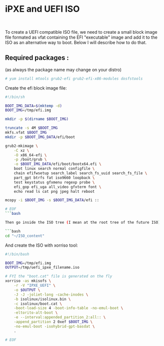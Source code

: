 # iPXE and UEFI ISO

<br>

To create a UEFI compatible ISO file, 
we need to create a small block image file formated as vfat containing the EFI "executable" image and 
add it to the ISO as an alternative way to boot.
Below I will describe how to do that.

## Required packages :
(as always the package name may change on your distro)

```bash
# yum install mtools grub2-efi grub2-efi-x86-modules dosfstools
```

Create the efi block image file:
```bash
#!/bin/sh

BOOT_IMG_DATA=$(mktemp -d)
BOOT_IMG=/tmp/efi.img

mkdir -p $(dirname $BOOT_IMG)

truncate -s 4M $BOOT_IMG
mkfs.vfat $BOOT_IMG
mkdir -p $BOOT_IMG_DATA/efi/boot

grub2-mkimage \
    -C xz \
    -O x86_64-efi \
    -p /boot/grub \
    -o $BOOT_IMG_DATA/efi/boot/bootx64.efi \
    boot linux search normal configfile \
    chain efifwsetup search_label search_fs_uuid search_fs_file \
    part_gpt btrfs fat iso9660 loopback \
    test keystatus gfxmenu regexp probe \
    efi_gop efi_uga all_video gfxterm font \
    echo read ls cat png jpeg halt reboot

mcopy -i $BOOT_IMG -s $BOOT_IMG_DATA/efi ::

# EOF
```bash

Then go inside the ISO tree (I mean at the root tree of the future ISO)

```bash
cd "~/ISO_content"
```

And create the ISO with xorriso tool:

```bash
#!/bin/bash

BOOT_IMG=/tmp/efi.img
OUTPUT=/tmp/uefi_ipxe_filename.iso

# FYI the "boot.cat" file is generated on the fly
xorriso -as mkisofs \
    -r -V "IPXE_UEFI" \
    -o $OUTPUT \
    -J -J -joliet-long -cache-inodes \
    -b isolinux/isolinux.bin \
    -c isolinux/boot.cat \
    -boot-load-size 4 -boot-info-table -no-emul-boot \
    -eltorito-alt-boot \
    -e --interval:appended_partition_2:all:: \
    -append_partition 2 0xef $BOOT_IMG \
    -no-emul-boot -isohybrid-gpt-basdat \
    .

# EOF
```

